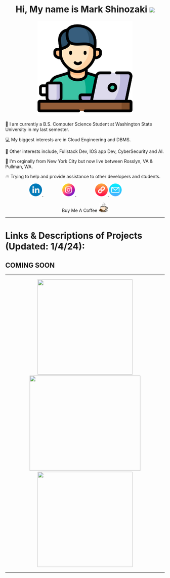 <h1 align="center" >
  Hi, My name is Mark Shinozaki 
  <img src="https://media.giphy.com/media/hvRJCLFzcasrR4ia7z/giphy.gif" width="30px"/>
</h1>

<div id="profile" align="center">
  
  <img src="https://github.com/MarkShinozaki/MarkShinozaki/blob/main/freelancer.png" width="300"/>
  
</div>

:iphone: I am currently a B.S. Computer Science Student at Washington State University in my last semester.

:computer: My biggest interests are in Cloud Engineering and DBMS.

:beginner: Other interests include, Fullstack Dev, IOS app Dev, CyberSecurity and AI. 

:japan: I'm orginally from New York City but now live between Rosslyn, VA & Pullman, WA.

:aquarius: Trying to help and provide assistance to other developers and students. 


<div id="badges" align="center">
  <!-- LinkedIn Logo -->
  <a href="https://www.linkedin.com/in/mark-shinozaki-%E7%AF%A0%E5%B4%8E-372699b7/" style="margin-right: 60px;">
    <img src="https://github.com/MarkShinozaki/MarkShinozaki/blob/main/linkedin%20(1).png" alt="LinkedIn Logo" style="height: 40px; width: auto;"/>
  </a>
  <!-- Instagram Logo -->
  <a href="https://instagram.com/markshinozaki.jp" style="margin-right: 60px;">
    <img src="https://github.com/MarkShinozaki/MarkShinozaki/blob/main/instagram%20(1).png" alt="Instagram Logo" style="height: 40px; width: auto;"/>
  </a>
  <!-- Chain Logo -->
  <a href="https://markshinozaki.com/">
    <img src="https://github.com/MarkShinozaki/MarkShinozaki/blob/main/chain.png" alt="chain Logo" style="height: 40px; width: auto;"/>
  </a>
  <a href="mailto:m.strong-shinozaki.wsu.edu" style="margin-right: 60px;">
    <img src="https://github.com/MarkShinozaki/MarkShinozaki/blob/main/email.png" alt="Email Icon" style="height: 40px; width: auto;"/> <!-- Replace with your email icon path -->
  </a>

  <div id="counter" align="center">
  <img src="https://komarev.com/ghpvc/?username=MarkShinozaki&style=flat-square&color=blue" alt=""/>
  </div>
    Buy Me A Coffee
    <a href="https://www.buymeacoffee.com/markshin">
    <img src="https://github.com/MarkShinozaki/MarkShinozaki/blob/main/coffee-cup.png" alt="chain Logo" style="height: 30px; width: auto;"/>
  </a>
</div>

---
# Links & Descriptions of Projects (Updated: 1/4/24): 

## COMING SOON




--- 
<div id="header" align="center">
  <img src="https://media.giphy.com/media/maNB0qAiRVAty/giphy.gif" width="300" height="300"/>
  <img src="https://media.giphy.com/media/3o6Zt6ML6BklcajjsA/giphy.gif" width="350" height="300"/>
  <img src="https://media.giphy.com/media/hUhARUMJB4OsRMXJ6l/giphy.gif" width="300" height="300"/>
</div>

---








